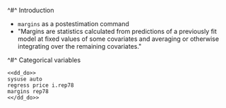 ^#^ Introduction

- `margins` as a postestimation command
- "Margins are statistics calculated from predictions of a previously fit model
at fixed values of some covariates and averaging or otherwise integrating over
the remaining covariates."


^#^ Categorical variables

~~~~
<<dd_do>>
sysuse auto
regress price i.rep78
margins rep78
<</dd_do>>
~~~~
